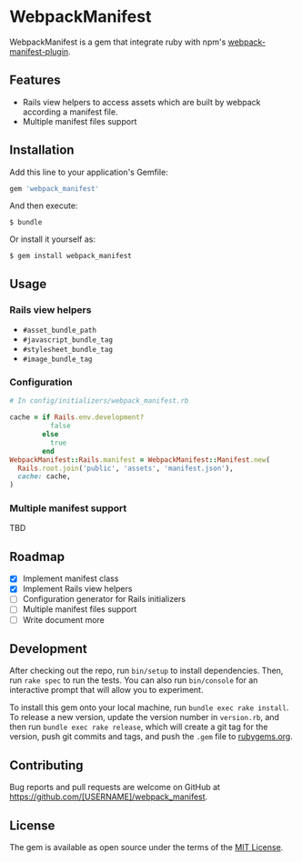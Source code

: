# WebpackManifest

WebpackManifest is a gem that integrate ruby with npm's [webpack-manifest-plugin](https://www.npmjs.com/package/webpack-manifest-plugin).

## Features

* Rails view helpers to access assets which are built by webpack according a manifest file.
* Multiple manifest files support

## Installation

Add this line to your application's Gemfile:

```ruby
gem 'webpack_manifest'
```

And then execute:

    $ bundle

Or install it yourself as:

    $ gem install webpack_manifest

## Usage

### Rails view helpers

* `#asset_bundle_path`
* `#javascript_bundle_tag`
* `#stylesheet_bundle_tag`
* `#image_bundle_tag`

### Configuration

```rb
# In config/initializers/webpack_manifest.rb

cache = if Rails.env.development?
          false
        else
          true
        end
WebpackManifest::Rails.manifest = WebpackManifest::Manifest.new(
  Rails.root.join('public', 'assets', 'manifest.json'),
  cache: cache,
)
```


### Multiple manifest support

TBD

## Roadmap

* [x] Implement manifest class
* [x] Implement Rails view helpers
* [ ] Configuration generator for Rails initializers
* [ ] Multiple manifest files support
* [ ] Write document more

## Development

After checking out the repo, run `bin/setup` to install dependencies. Then, run `rake spec` to run the tests. You can also run `bin/console` for an interactive prompt that will allow you to experiment.

To install this gem onto your local machine, run `bundle exec rake install`. To release a new version, update the version number in `version.rb`, and then run `bundle exec rake release`, which will create a git tag for the version, push git commits and tags, and push the `.gem` file to [rubygems.org](https://rubygems.org).

## Contributing

Bug reports and pull requests are welcome on GitHub at https://github.com/[USERNAME]/webpack_manifest.

## License

The gem is available as open source under the terms of the [MIT License](https://opensource.org/licenses/MIT).
